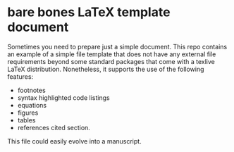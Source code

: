 # bare bones LaTeX template document

Sometimes you need to prepare just a simple document. 
This repo contains an example of a simple file template that does not have any external file requirements beyond some standard packages that come with a texlive LaTeX distribution. 
Nonetheless, it supports the use of the following features:

* footnotes
* syntax highlighted code listings
* equations
* figures
* tables
* references cited section.

This file could easily evolve into a manuscript.
